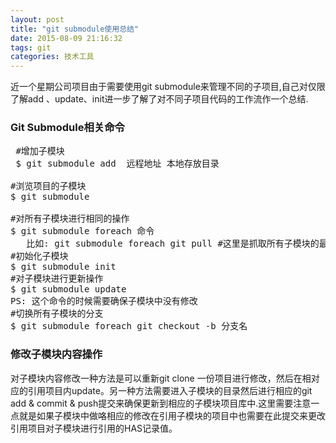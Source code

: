 ```yaml
---
layout: post
title: "git submodule使用总结"
date: 2015-08-09 21:16:32
tags: git
categories: 技术工具
---
```


近一个星期公司项目由于需要使用git submodule来管理不同的子项目,自己对仅限了解add 、update、init进一步了解了对不同子项目代码的工作流作一个总结.
<!-- more -->
### Git Submodule相关命令

<pre>
 #增加子模块
 $ git submodule add  远程地址 本地存放目录

#浏览项目的子模块
$ git submodule

#对所有子模块进行相同的操作
$ git submodule foreach 命令
   比如: git submodule foreach git pull #这里是抓取所有子模块的最新版本
#初始化子模块
$ git submodule init
#对子模块进行更新操作
$ git submodule update
PS: 这个命令的时候需要确保子模块中没有修改
#切换所有子模块的分支
$ git submodule foreach git checkout -b 分支名
</pre>

### 修改子模块内容操作
对子模块内容修改一种方法是可以重新git clone 一份项目进行修改，然后在相对应的引用项目内update。另一种方法需要进入子模块的目录然后进行相应的git add & commit & push提交来确保更新到相应的子模块项目库中.这里需要注意一点就是如果子模块中做咯相应的修改在引用子模块的项目中也需要在此提交来更改引用项目对子模块进行引用的HAS记录值。


